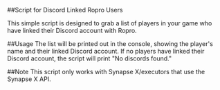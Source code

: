 ##Script for Discord Linked Ropro Users

This simple script is designed to grab a list of players in your game who have linked their Discord account with Ropro.

##Usage
The list will be printed out in the console, showing the player's name and their linked Discord account. If no players have linked their Discord account, the script will print "No discords found."

##Note
This script only works with Synapse X/executors that use the Synapse X API.
